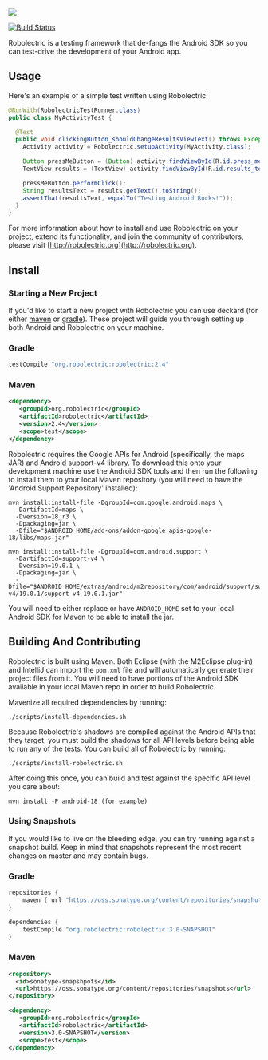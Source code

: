 <a name="README">[<img src="https://rawgithub.com/robolectric/robolectric/master/images/robolectric-horizontal.png"/>](http://robolectric.org)</a>

[![Build Status](https://secure.travis-ci.org/robolectric/robolectric.png?branch=master)](http://travis-ci.org/robolectric/robolectric)

Robolectric is a testing framework that de-fangs the Android SDK so you can test-drive the development of your Android app.

## Usage

Here's an example of a simple test written using Robolectric:

```java
@RunWith(RobolectricTestRunner.class)
public class MyActivityTest {

  @Test
  public void clickingButton_shouldChangeResultsViewText() throws Exception {
    Activity activity = Robolectric.setupActivity(MyActivity.class);

    Button pressMeButton = (Button) activity.findViewById(R.id.press_me_button);
    TextView results = (TextView) activity.findViewById(R.id.results_text_view);

    pressMeButton.performClick();
    String resultsText = results.getText().toString();
    assertThat(resultsText, equalTo("Testing Android Rocks!"));
  }
}
```

For more information about how to install and use Robolectric on your project, extend its functionality, and join the community of
contributors, please visit
[http://robolectric.org](http://robolectric.org).

## Install

### Starting a New Project

If you'd like to start a new project with Robolectric you can use deckard (for either [maven](http://github.com/robolectric/deckard-maven)
or [gradle](http://github.com/robolectric/deckard-gradle)). These project will guide you through setting
up both Android and Robolectric on your machine.

### Gradle

```groovy
testCompile "org.robolectric:robolectric:2.4"
```

### Maven

```xml
<dependency>
   <groupId>org.robolectric</groupId>
   <artifactId>robolectric</artifactId>
   <version>2.4</version>
   <scope>test</scope>
</dependency>
```

Robolectric requires the Google APIs for Android (specifically, the maps JAR) and Android support-v4 library. To download this onto your development machine use the Android SDK tools and then run the following to install them to your local Maven repository (you will need to have the 'Android Support Repository' installed):

```
mvn install:install-file -DgroupId=com.google.android.maps \
  -DartifactId=maps \
  -Dversion=18_r3 \
  -Dpackaging=jar \
  -Dfile="$ANDROID_HOME/add-ons/addon-google_apis-google-18/libs/maps.jar"

mvn install:install-file -DgroupId=com.android.support \
  -DartifactId=support-v4 \
  -Dversion=19.0.1 \
  -Dpackaging=jar \
  -Dfile="$ANDROID_HOME/extras/android/m2repository/com/android/support/support-v4/19.0.1/support-v4-19.0.1.jar"
```

You will need to either replace or have `ANDROID_HOME` set to your local Android SDK for Maven to be able to install the jar.

## Building And Contributing

Robolectric is built using Maven. Both Eclipse (with the M2Eclipse plug-in) and IntelliJ can import the `pom.xml` file and will automatically generate their project files from it. You will need to have portions of the Android SDK available in your local Maven repo in order to build Robolectric.

Mavenize all required dependencies by running:

    ./scripts/install-dependencies.sh

Because Robolectric's shadows are compiled against the Android APIs that they target, you must build the shadows for all API levels before being able to run any of the tests. You can build all of Robolectric by running:

    ./scripts/install-robolectric.sh
    
After doing this once, you can build and test against the specific API level you care about:

    mvn install -P android-18 (for example)

### Using Snapshots

If you would like to live on the bleeding edge, you can try running against a snapshot build. Keep in mind that snapshots represent the most recent changes on master and may contain bugs.

### Gradle

```groovy
repositories {
    maven { url "https://oss.sonatype.org/content/repositories/snapshots" }
}

dependencies {
    testCompile "org.robolectric:robolectric:3.0-SNAPSHOT"
}
```

### Maven

```xml
<repository>
  <id>sonatype-snapshpots</id>
  <url>https://oss.sonatype.org/content/repositories/snapshots</url>
</repository>

<dependency>
   <groupId>org.robolectric</groupId>
   <artifactId>robolectric</artifactId>
   <version>3.0-SNAPSHOT</version>
   <scope>test</scope>
</dependency>
```
